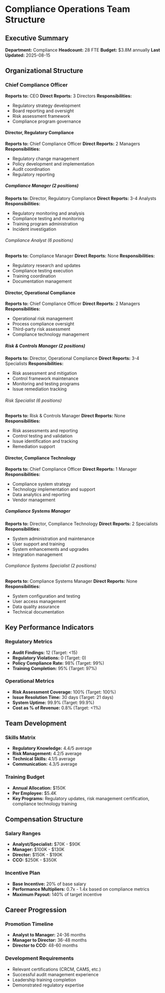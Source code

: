 # Compliance Operations Team Structure

## Executive Summary
**Department:** Compliance
**Headcount:** 28 FTE
**Budget:** $3.8M annually
**Last Updated:** 2025-08-15

## Organizational Structure

### Chief Compliance Officer
**Reports to:** CEO
**Direct Reports:** 3 Directors
**Responsibilities:**
- Regulatory strategy development
- Board reporting and oversight
- Risk assessment framework
- Compliance program governance

#### Director, Regulatory Compliance
**Reports to:** Chief Compliance Officer
**Direct Reports:** 2 Managers
**Responsibilities:**
- Regulatory change management
- Policy development and implementation
- Audit coordination
- Regulatory reporting

##### Compliance Manager (2 positions)
**Reports to:** Director, Regulatory Compliance
**Direct Reports:** 3-4 Analysts
**Responsibilities:**
- Regulatory monitoring and analysis
- Compliance testing and monitoring
- Training program administration
- Incident investigation

###### Compliance Analyst (6 positions)
**Reports to:** Compliance Manager
**Direct Reports:** None
**Responsibilities:**
- Regulatory research and updates
- Compliance testing execution
- Training coordination
- Documentation management

#### Director, Operational Compliance
**Reports to:** Chief Compliance Officer
**Direct Reports:** 2 Managers
**Responsibilities:**
- Operational risk management
- Process compliance oversight
- Third-party risk assessment
- Compliance technology management

##### Risk & Controls Manager (2 positions)
**Reports to:** Director, Operational Compliance
**Direct Reports:** 3-4 Specialists
**Responsibilities:**
- Risk assessment and mitigation
- Control framework maintenance
- Monitoring and testing programs
- Issue remediation tracking

###### Risk Specialist (6 positions)
**Reports to:** Risk & Controls Manager
**Direct Reports:** None
**Responsibilities:**
- Risk assessments and reporting
- Control testing and validation
- Issue identification and tracking
- Remediation support

#### Director, Compliance Technology
**Reports to:** Chief Compliance Officer
**Direct Reports:** 1 Manager
**Responsibilities:**
- Compliance system strategy
- Technology implementation and support
- Data analytics and reporting
- Vendor management

##### Compliance Systems Manager
**Reports to:** Director, Compliance Technology
**Direct Reports:** 2 Specialists
**Responsibilities:**
- System administration and maintenance
- User support and training
- System enhancements and upgrades
- Integration management

###### Compliance Systems Specialist (2 positions)
**Reports to:** Compliance Systems Manager
**Direct Reports:** None
**Responsibilities:**
- System configuration and testing
- User access management
- Data quality assurance
- Technical documentation

## Key Performance Indicators

### Regulatory Metrics
- **Audit Findings:** 12 (Target: <15)
- **Regulatory Violations:** 0 (Target: 0)
- **Policy Compliance Rate:** 98% (Target: 99%)
- **Training Completion:** 95% (Target: 97%)

### Operational Metrics
- **Risk Assessment Coverage:** 100% (Target: 100%)
- **Issue Resolution Time:** 30 days (Target: 21 days)
- **System Uptime:** 99.9% (Target: 99.9%)
- **Cost as % of Revenue:** 0.8% (Target: <1%)

## Team Development

### Skills Matrix
- **Regulatory Knowledge:** 4.4/5 average
- **Risk Management:** 4.2/5 average
- **Technical Skills:** 4.1/5 average
- **Communication:** 4.3/5 average

### Training Budget
- **Annual Allocation:** $150K
- **Per Employee:** $5.4K
- **Key Programs:** Regulatory updates, risk management certification, compliance technology training

## Compensation Structure

### Salary Ranges
- **Analyst/Specialist:** $70K - $90K
- **Manager:** $100K - $130K
- **Director:** $150K - $190K
- **CCO:** $250K - $350K

### Incentive Plan
- **Base Incentive:** 20% of base salary
- **Performance Multipliers:** 0.7x - 1.4x based on compliance metrics
- **Maximum Payout:** 140% of target incentive

## Career Progression

### Promotion Timeline
- **Analyst to Manager:** 24-36 months
- **Manager to Director:** 36-48 months
- **Director to CCO:** 48-60 months

### Development Requirements
- Relevant certifications (CRCM, CAMS, etc.)
- Successful audit management experience
- Leadership training completion
- Demonstrated regulatory expertise
